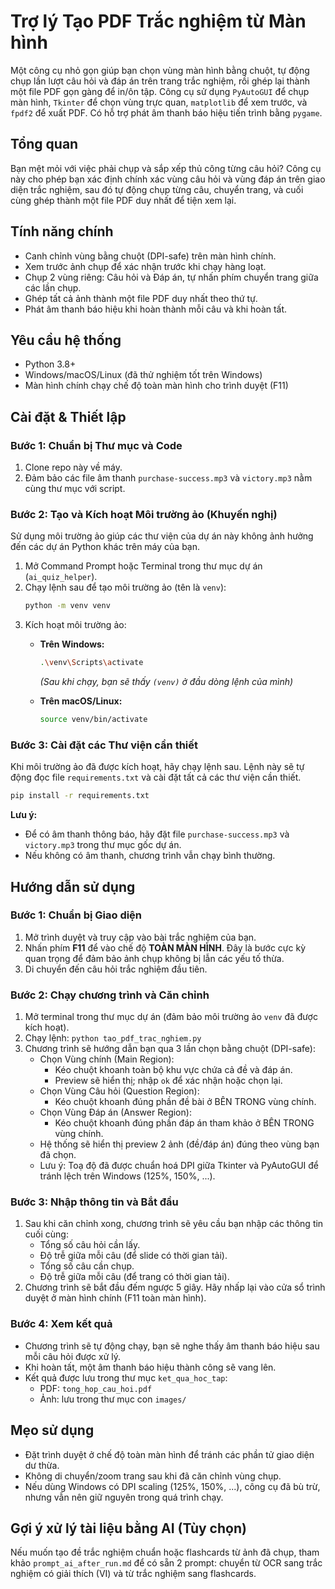 # Trợ lý Tạo PDF Trắc nghiệm từ Màn hình

Một công cụ nhỏ gọn giúp bạn chọn vùng màn hình bằng chuột, tự động chụp lần lượt câu hỏi và đáp án trên trang trắc nghiệm, rồi ghép lại thành một file PDF gọn gàng để in/ôn tập. Công cụ sử dụng `PyAutoGUI` để chụp màn hình, `Tkinter` để chọn vùng trực quan, `matplotlib` để xem trước, và `fpdf2` để xuất PDF. Có hỗ trợ phát âm thanh báo hiệu tiến trình bằng `pygame`.

## Tổng quan

Bạn mệt mỏi với việc phải chụp và sắp xếp thủ công từng câu hỏi? Công cụ này cho phép bạn xác định chính xác vùng câu hỏi và vùng đáp án trên giao diện trắc nghiệm, sau đó tự động chụp từng câu, chuyển trang, và cuối cùng ghép thành một file PDF duy nhất để tiện xem lại.

## Tính năng chính

-   Canh chỉnh vùng bằng chuột (DPI-safe) trên màn hình chính.
-   Xem trước ảnh chụp để xác nhận trước khi chạy hàng loạt.
-   Chụp 2 vùng riêng: Câu hỏi và Đáp án, tự nhấn phím chuyển trang giữa các lần chụp.
-   Ghép tất cả ảnh thành một file PDF duy nhất theo thứ tự.
-   Phát âm thanh báo hiệu khi hoàn thành mỗi câu và khi hoàn tất.

## Yêu cầu hệ thống

-   Python 3.8+
-   Windows/macOS/Linux (đã thử nghiệm tốt trên Windows)
-   Màn hình chính chạy chế độ toàn màn hình cho trình duyệt (F11)

## Cài đặt & Thiết lập

### Bước 1: Chuẩn bị Thư mục và Code

1.  Clone repo này về máy.
2.  Đảm bảo các file âm thanh `purchase-success.mp3` và `victory.mp3` nằm cùng thư mục với script.

### Bước 2: Tạo và Kích hoạt Môi trường ảo (Khuyến nghị)

Sử dụng môi trường ảo giúp các thư viện của dự án này không ảnh hưởng đến các dự án Python khác trên máy của bạn.

1.  Mở Command Prompt hoặc Terminal trong thư mục dự án (`ai_quiz_helper`).
2.  Chạy lệnh sau để tạo môi trường ảo (tên là `venv`):
    ```bash
    python -m venv venv
    ```
3.  Kích hoạt môi trường ảo:
    -   **Trên Windows:**
        ```bash
        .\venv\Scripts\activate
        ```
        *(Sau khi chạy, bạn sẽ thấy `(venv)` ở đầu dòng lệnh của mình)*

    -   **Trên macOS/Linux:**
        ```bash
        source venv/bin/activate
        ```

### Bước 3: Cài đặt các Thư viện cần thiết

Khi môi trường ảo đã được kích hoạt, hãy chạy lệnh sau. Lệnh này sẽ tự động đọc file `requirements.txt` và cài đặt tất cả các thư viện cần thiết.

```bash
pip install -r requirements.txt
```

**Lưu ý:**
- Để có âm thanh thông báo, hãy đặt file `purchase-success.mp3` và `victory.mp3` trong thư mục gốc dự án.
- Nếu không có âm thanh, chương trình vẫn chạy bình thường.

## Hướng dẫn sử dụng

### Bước 1: Chuẩn bị Giao diện

1.  Mở trình duyệt và truy cập vào bài trắc nghiệm của bạn.
2.  Nhấn phím **F11** để vào chế độ **TOÀN MÀN HÌNH**. Đây là bước cực kỳ quan trọng để đảm bảo ảnh chụp không bị lẫn các yếu tố thừa.
3.  Di chuyển đến câu hỏi trắc nghiệm đầu tiên.

### Bước 2: Chạy chương trình và Căn chỉnh

1.  Mở terminal trong thư mục dự án (đảm bảo môi trường ảo `venv` đã được kích hoạt).
2.  Chạy lệnh: `python tao_pdf_trac_nghiem.py`
3.  Chương trình sẽ hướng dẫn bạn qua 3 lần chọn bằng chuột (DPI-safe):
    -   Chọn Vùng chính (Main Region):
        - Kéo chuột khoanh toàn bộ khu vực chứa cả đề và đáp án.
        - Preview sẽ hiển thị; nhập `ok` để xác nhận hoặc chọn lại.
    -   Chọn Vùng Câu hỏi (Question Region):
        - Kéo chuột khoanh đúng phần đề bài ở BÊN TRONG vùng chính.
    -   Chọn Vùng Đáp án (Answer Region):
        - Kéo chuột khoanh đúng phần đáp án tham khảo ở BÊN TRONG vùng chính.
    -   Hệ thống sẽ hiển thị preview 2 ảnh (đề/đáp án) đúng theo vùng bạn đã chọn.
    -   Lưu ý: Toạ độ đã được chuẩn hoá DPI giữa Tkinter và PyAutoGUI để tránh lệch trên Windows (125%, 150%, ...).

### Bước 3: Nhập thông tin và Bắt đầu

1.  Sau khi căn chỉnh xong, chương trình sẽ yêu cầu bạn nhập các thông tin cuối cùng:
    -   Tổng số câu hỏi cần lấy.
    -   Độ trễ giữa mỗi câu (để slide có thời gian tải).
    -   Tổng số câu cần chụp.
    -   Độ trễ giữa mỗi câu (để trang có thời gian tải).
2.  Chương trình sẽ bắt đầu đếm ngược 5 giây. Hãy nhấp lại vào cửa sổ trình duyệt ở màn hình chính (F11 toàn màn hình).

### Bước 4: Xem kết quả

-   Chương trình sẽ tự động chạy, bạn sẽ nghe thấy âm thanh báo hiệu sau mỗi câu hỏi được xử lý.
-   Khi hoàn tất, một âm thanh báo hiệu thành công sẽ vang lên.
-   Kết quả được lưu trong thư mục `ket_qua_hoc_tap`:
    -   PDF: `tong_hop_cau_hoi.pdf`
    -   Ảnh: lưu trong thư mục con `images/`

## Mẹo sử dụng

-   Đặt trình duyệt ở chế độ toàn màn hình để tránh các phần tử giao diện dư thừa.
-   Không di chuyển/zoom trang sau khi đã căn chỉnh vùng chụp.
-   Nếu dùng Windows có DPI scaling (125%, 150%, ...), công cụ đã bù trừ, nhưng vẫn nên giữ nguyên trong quá trình chạy.

## Gợi ý xử lý tài liệu bằng AI (Tùy chọn)

Nếu muốn tạo đề trắc nghiệm chuẩn hoặc flashcards từ ảnh đã chụp, tham khảo `prompt_ai_after_run.md` để có sẵn 2 prompt: chuyển từ OCR sang trắc nghiệm có giải thích (VI) và từ trắc nghiệm sang flashcards.